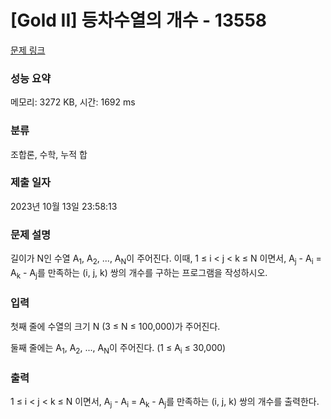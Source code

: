 # [Gold II] 등차수열의 개수 - 13558 

[문제 링크](https://www.acmicpc.net/problem/13558) 

### 성능 요약

메모리: 3272 KB, 시간: 1692 ms

### 분류

조합론, 수학, 누적 합

### 제출 일자

2023년 10월 13일 23:58:13

### 문제 설명

<p>길이가 N인 수열 A<sub>1</sub>, A<sub>2</sub>, ..., A<sub>N</sub>이 주어진다. 이때, 1 ≤ i < j < k ≤ N 이면서, A<sub>j</sub> - A<sub>i</sub> = A<sub>k</sub> - A<sub>j</sub>를 만족하는 (i, j, k) 쌍의 개수를 구하는 프로그램을 작성하시오.</p>

### 입력 

 <p>첫째 줄에 수열의 크기 N (3 ≤ N ≤ 100,000)가 주어진다.</p>

<p>둘째 줄에는 A<sub>1</sub>, A<sub>2</sub>, ..., A<sub>N</sub>이 주어진다. (1 ≤ A<sub>i</sub> ≤ 30,000)</p>

### 출력 

 <p>1 ≤ i < j < k ≤ N 이면서, A<sub>j</sub> - A<sub>i</sub> = A<sub>k</sub> - A<sub>j</sub>를 만족하는 (i, j, k) 쌍의 개수를 출력한다.</p>

